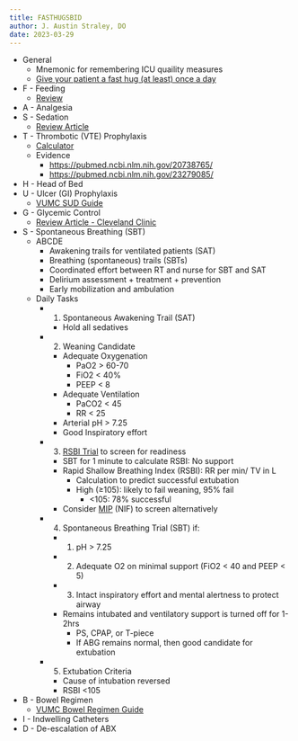 ```yaml
---
title: FASTHUGSBID
author: J. Austin Straley, DO
date: 2023-03-29
---
```


- General
    - Mnemonic for remembering ICU quaility measures
    - [Give your patient a fast hug (at least) once a day][1]
- F - Feeding
    - [Review][2]
- A - Analgesia
- S - Sedation
    - [Review Article][3]
- T - Thrombotic (VTE) Prophylaxis
    - [Calculator][4]
    - Evidence
        - https://pubmed.ncbi.nlm.nih.gov/20738765/
        - https://pubmed.ncbi.nlm.nih.gov/23279085/
- H - Head of Bed
- U - Ulcer (GI) Prophylaxis
    - [VUMC SUD Guide][5]
- G - Glycemic Control
    - [Review Article - Cleveland Clinic][6]
- S - Spontaneous Breathing (SBT)
    - ABCDE
        - Awakening trails for ventilated patients (SAT)
        - Breathing (spontaneous) trails (SBTs)
        - Coordinated effort between RT and nurse for SBT and SAT
        - Delirium assessment + treatment + prevention
        - Early mobilization and ambulation
    - Daily Tasks
        - 1) Spontaneous Awakening Trail (SAT)
            - Hold all sedatives
        - 2) Weaning Candidate
            - Adequate Oxygenation
                - PaO2 > 60-70
                - FiO2 < 40%
                - PEEP < 8
            - Adequate Ventilation
                - PaCO2 < 45
                - RR < 25
            - Arterial pH > 7.25
            - Good Inspiratory effort
        - 3) [RSBI Trial][7] to screen for readiness
            - SBT for 1 minute to calculate RSBI: No support
            - Rapid Shallow Breathing Index (RSBI): RR per min/ TV in L
                - Calculation to predict successful extubation
                - High (≥105): likely to fail weaning, 95% fail
                    - <105: 78% successful
            - Consider [MIP][8] (NIF) to screen alternatively
        - 4) Spontaneous Breathing Trial (SBT) if:
            - 1) pH > 7.25
            - 2) Adequate O2 on minimal support (FiO2 < 40 and PEEP < 5)
            - 3) Intact inspiratory effort and mental alertness to protect airway
            - Remains intubated and ventilatory support is turned off for 1-2hrs
                - PS, CPAP, or T-piece
                - If ABG remains normal, then good candidate for extubation
        - 5) Extubation Criteria
            - Cause of intubation reversed
            - RSBI <105
- B - Bowel Regimen
    - [VUMC Bowel Regimen Guide][9]
- I - Indwelling Catheters
- D - De-escalation of ABX

[1]: https://journals.lww.com/ccmjournal/Abstract/2005/06000/Give_your_patient_a_fast_hug__at_least__once_a.5.aspx
[2]: https://emcrit.org/ibcc/food/
[3]: https://www.ncbi.nlm.nih.gov/pmc/articles/PMC8065316/
[4]: https://www.mdcalc.com/calc/2023/padua-prediction-score-risk-vte
[5]: https://www.vumc.org/trauma-and-scc/sites/default/files/public_files/Protocols/Stress%20Ulcer%20Prophylaxis%20PMG%202020.pdf
[6]: https://www.ccjm.org/content/ccjom/89/4/191.full.pdf
[7]: https://www.mdcalc.com/calc/3999/rapid-shallow-breathing-index-rsbi
[8]: https://pubmed.ncbi.nlm.nih.gov/26834339/
[9]: https://www.vumc.org/trauma-and-scc/sites/vumc.org.trauma-and-scc/files/public_files/Protocols/TraumaBowelReg3.pdf
